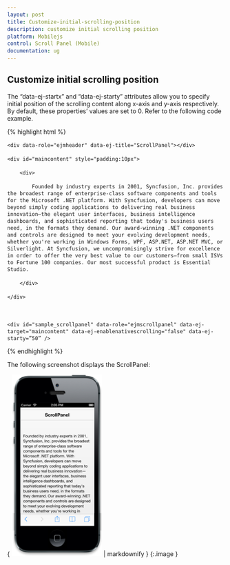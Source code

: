 ```yaml
---
layout: post
title: Customize-initial-scrolling-position
description: customize initial scrolling position	
platform: Mobilejs
control: Scroll Panel (Mobile)
documentation: ug
---
```


## Customize initial scrolling position	

The “data-ej-startx” and “data-ej-starty” attributes allow you to specify initial position of the scrolling content along x-axis and y-axis respectively. By default, these properties’ values are set to 0. Refer to the following code example.

{% highlight html %}



    <div data-role="ejmheader" data-ej-title="ScrollPanel"></div>

    <div id="maincontent" style="padding:10px">

        <div>

            Founded by industry experts in 2001, Syncfusion, Inc. provides the broadest range of enterprise-class software components and tools for the Microsoft .NET platform. With Syncfusion, developers can move beyond simply coding applications to delivering real business innovation—the elegant user interfaces, business intelligence dashboards, and sophisticated reporting that today's business users need, in the formats they demand. Our award-winning .NET components and controls are designed to meet your evolving development needs, whether you're working in Windows Forms, WPF, ASP.NET, ASP.NET MVC, or Silverlight. At Syncfusion, we uncompromisingly strive for excellence in order to offer the very best value to our customers—from small ISVs to Fortune 100 companies. Our most successful product is Essential Studio.

        </div>

    </div>



    <div id="sample_scrollpanel" data-role="ejmscrollpanel" data-ej-target="maincontent" data-ej-enablenativescrolling="false" data-ej-starty=”50” />





{% endhighlight %}

The following screenshot displays the ScrollPanel:

{ ![](Customize-initial-scrolling-position_images/Customize-initial-scrolling-position_img1.png) | markdownify }
{:.image }




